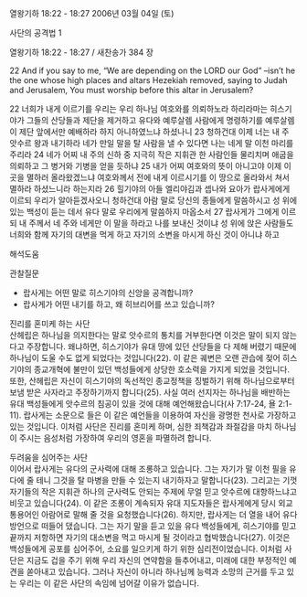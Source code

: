 열왕기하 18:22 - 18:27 
2006년 03월 04일 (토)

사단의 공격법 1



열왕기하 18:22 - 18:27 / 새찬송가 384 장


22  And if you say to me, “We are depending on the LORD our God” –isn’t he the one whose high places and altars Hezekiah removed, saying to Judah and Jerusalem, You must worship before this altar in Jerusalem?

22 너희가 내게 이르기를 우리는 우리 하나님 여호와를 의뢰하노라 하리라마는 히스기야가 그들의 산당들과 제단을 제거하고 유다와 예루살렘 사람에게 명령하기를 예루살렘 이 제단 앞에서만 예배하라 하지 아니하였느냐 하셨나니   23 청하건대 이제 너는 내 주 앗수르 왕과 내기하라 네가 만일 말을 탈 사람을 낼 수 있다면 나는 네게 말 이천 마리를 주리라 24 네가 어찌 내 주의 신하 중 지극히 작은 지휘관 한 사람인들 물리치며 애굽을 의뢰하고 그 병거와 기병을 얻을 듯하냐 25 내가 어찌 여호와의 뜻이 아니고야 이제 이 곳을 멸하러 올라왔겠느냐 여호와께서 전에 내게 이르시기를 이 땅으로 올라와서 쳐서 멸하라 하셨느니라 하는지라 26 힐기야의 아들 엘리야김과 셉나와 요아가 랍사게에게 이르되 우리가 알아듣겠사오니 청하건대 아람 말로 당신의 종들에게 말씀하시고 성 위에 있는 백성이 듣는 데서 유다 말로 우리에게 말씀하지 마옵소서 27 랍사게가 그에게 이르되 내 주께서 네 주와 네게만 이 말을 하라고 나를 보내신 것이냐 성 위에 앉은 사람들도 너희와 함께 자기의 대변을 먹게 하고 자기의 소변을 마시게 하신 것이 아니냐 하고

해석도움





관찰질문
- 랍사게는 어떤 말로 히스기야의 신앙을 공격합니까?
- 랍사게가 어떤 내기를 하고, 왜 히브리어를 쓰고 있습니까? 



진리를 혼미케 하는 사단  
산헤립은 하나님을 의지한다는 말로 앗수르의 통치를 거부한다면 이것은 말이 되지 않는다고 주장합니다. 왜냐하면, 히스기야가 유대 땅에 있던 산당들을 다 제해 버렸기 때문에 하나님이 도울 수도 없게 되었다는 것입니다(22). 이 같은 궤변은 오랜 관습에 젖어 히스기야의 종교개혁에 불만이 있던 백성들에게 상당한 호소력을 가지게 되었을 것입니다. 또한, 산헤립은 자신이 히스기야의 독선적인 종교정책을 징벌하기 위해 하나님으로부터 보냄 받은 사자라고 주장하기까지 합니다(25). 사실 여러 선지자는 하나님을 배반하는 유대 백성들에게 앗수르의 침공이 있을 것에 대해 예언해왔습니다(사 7:17-24, 욜 2:1-11). 랍사게는 소문으로 들은 이 같은 예언들을 이용하여 자신을 광명한 천사로 가장하고 있는 것입니다. 이처럼 사단은 진리를 혼미케 하며, 심한 죄책감과 좌절감을 마치 하나님이 주시는 음성처럼 가장하여 우리의 영혼을 파멸하려 합니다. 

두려움을 심어주는 사단  
이어서 랍사게는 유다의 군사력에 대해 조롱하고 있습니다. 그는 자기가 말 이천 필을 유다에 줄 테니 그것을 탈 마병을 만들 수 있는지 내기하자고 말합니다(23). 그리고는 기껏 자기들의 작은 지휘관 하나의 군사력도 안되는 주제에 무얼 믿고 앗수르에 대항하느냐고 비웃고 있습니다(24). 이 같은 조롱이 계속되자 유대 지도자들은 랍사게에게 당시 외교통용어인 아람어로 말해 줄 것을 요청했습니다(26). 하지만, 랍사게는 더 열을 내어 유다 방언으로 떠들어 댔습니다. 그는 자기 말을 듣고 있을 유다 백성들에게, 히스기야를 믿고 끝까지 저항하면 자기의 대소변을 먹고 마시게 될 것이라고 협박했습니다(27). 이것은 백성들에게 공포를 심어주어, 소요를 일으키게 하기 위한 심리전이었습니다. 이처럼 사단은 지금도 겁을 주기 위해 우리 자신의 연약함을 들추어내고, 미래에 대한 부정적인 예견을 쏟아내고 있습니다. 그러나 자신이 아니라 하나님께 능력과 소망의 근거를 두고 있는 우리는 이 같은 사단의 속임에 넘어갈 이유가 없습니다.